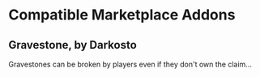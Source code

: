 # Compatible Marketplace Addons
## Gravestone, by Darkosto
Gravestones can be broken by players even if they don't own the claim...
